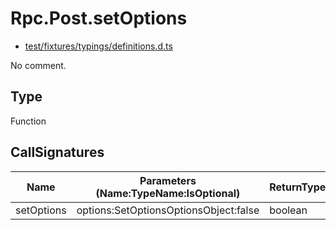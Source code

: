 # Rpc.Post.setOptions

* [test/fixtures/typings/definitions.d.ts](/test/fixtures/typings/definitions.d.ts#L78)

No comment.

## Type

Function

## CallSignatures

Name|Parameters (Name:TypeName:IsOptional)|ReturnTypeName|Comment
---|---|---|---
setOptions|options:SetOptionsOptionsObject:false |boolean|
